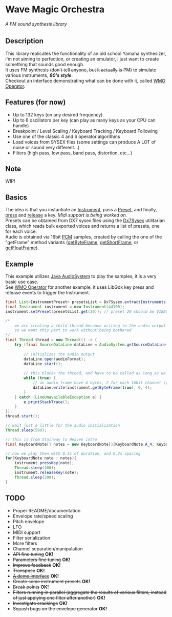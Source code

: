 # Wave Magic Orchestra
###### A FM sound synthesis library


## Description
This library replicates the functionality of an old school Yamaha synthesizer, i'm not aiming to perfection, or creating an emulator, i just want to create something that sounds good enough.  
It uses FM synthesis ~~(don't tell anyone, but it actually is PM)~~ to simulate various instruments, ***80's style***.  
Checkout an interface demonstrating what can be done with it, called [WMO Operator](https://github.com/jbatistareis/wmo-operator).


## Features (for now)
* Up to 132 keys (on any desired frequency)
* Up to 6 oscillators per key (can play as many keys as your CPU can handle)
* Breakpoint / Level Scaling / Keyboard Tracking / Keyboard Following
* Use one of the classic 4 and 6 operator algorithms
* Load voices from SYSEX files (some settings can produce A LOT of noise or sound very different...)
* Filters (high pass, low pass, band pass, distortion, etc...)


## Note
WIP!


## Basics
The idea is that you instantiate an [Instrument](https://github.com/jbatistareis/wmo/blob/master/src/main/java/com/jbatista/wmo/synthesis/Instrument.java), pass a [Preset](https://github.com/jbatistareis/wmo/blob/master/src/main/java/com/jbatista/wmo/preset/InstrumentPreset.java), and finally, [press](https://github.com/jbatistareis/wmo/blob/master/src/main/java/com/jbatista/wmo/synthesis/Instrument.java#L140) and [release](https://github.com/jbatistareis/wmo/blob/master/src/main/java/com/jbatista/wmo/synthesis/Instrument.java#L167) a key. *Midi support is being worked on.*  
Presets can be obtained from DX7 sysex files using the [Dx7Sysex](https://github.com/jbatistareis/wmo/blob/master/src/main/java/com/jbatista/wmo/util/Dx7Sysex.java) utilitarian class, which reads bulk exported voices and returns a list of presets, one for each voice.  
Audio is obtained via 16bit [PCM](https://en.wikipedia.org/wiki/Pulse-code_modulation) samples, created by calling the one of the "getFrame" method variants ([getByteFrame](https://github.com/jbatistareis/wmo/blob/master/src/main/java/com/jbatista/wmo/synthesis/Instrument.java#L89), [getShortFrame](https://github.com/jbatistareis/wmo/blob/master/src/main/java/com/jbatista/wmo/synthesis/Instrument.java#L107), or [getFloatFrame](https://github.com/jbatistareis/wmo/blob/master/src/main/java/com/jbatista/wmo/synthesis/Instrument.java#L124)).  


## Example
This example utilizes [Java AudioSystem](https://docs.oracle.com/javase/8/docs/api/javax/sound/sampled/AudioSystem.html) to play the samples, it is a very basic use case.  
See [WMO Operator](https://github.com/jbatistareis/wmo-operator) for another example, it uses LibGdx key press and release events to trigger the Instrument.
```java
final List<InstrumentPreset> presetsList = Dx7Sysex.extractInstruments(new File("rom1a.syx"));
final Instrument instrument = new Instrument(44100);
instrument.setPreset(presetsList.get(20)); // preset 20 should be VIBES 1 on the cartridge dump used

/*
    we are creating a child thread because writing to the audio output is a blocking operation
    so we want this part to work without being bothered
*/
final Thread thread = new Thread(() -> {
    try (final SourceDataLine dataLine = AudioSystem.getSourceDataLine(new AudioFormat(44100, 16, 2, true, true))) {
    
        // initializes the audio output
        dataLine.open(audioFormat);
        dataLine.start();
    
        // this blocks the thread, and have to be called as long as we want to play
        while (true) {
            // an audio frame have 4 bytes, 2 for each 16bit channel ([8bit L][8bit L]-[8bit R][8bit R])
            dataLine.write(instrument.getByteFrame(true), 0, 4);
        }
    } catch (LineUnavailableException e) {
        e.printStackTrace();
    }
});
thread.start();

// wait just a little for the audio initialization
Thread.sleep(500);

// this is from Stairway to Heaven intro
final KeyboardNote[] notes = new KeyboardNote[]{KeyboardNote.A_4, KeyboardNote.C_5, KeyboardNote.E_5, KeyboardNote.A_5, KeyboardNote.B_5};

// now we play then with 0.4s of duration, and 0.2s spacing
for(KeyboardNote note : notes){
    instrument.pressKey(note);
    Thread.sleep(400);
    instrument.releaseKey(note);
    Thread.sleep(200);
}
```


## TODO
* Proper README/documentation
* Envelope rate/speed scaling
* Pitch envelope
* LFO
* MIDI support
* Filter serialization
* More filters
* Channel separation/manipulation
* ~~API fine tuning~~ **OK!**
* ~~Parameters fine tuning~~ **OK!**
* ~~Improve feedback~~ **OK!**
* ~~Transpose~~ **OK!**
* [~~A demo interface~~](https://github.com/jbatistareis/wmo-operator) **OK!**
* ~~Create some instrument presets~~ **OK!**
* ~~Break points~~ **OK!**
* ~~Filters running in parallel (aggregate the results of various filters, instead of just applying one filter after another)~~ **OK!**
* ~~Investigate crackings~~ **OK!**
* ~~Squash bugs on the envelope generator~~ **OK!**